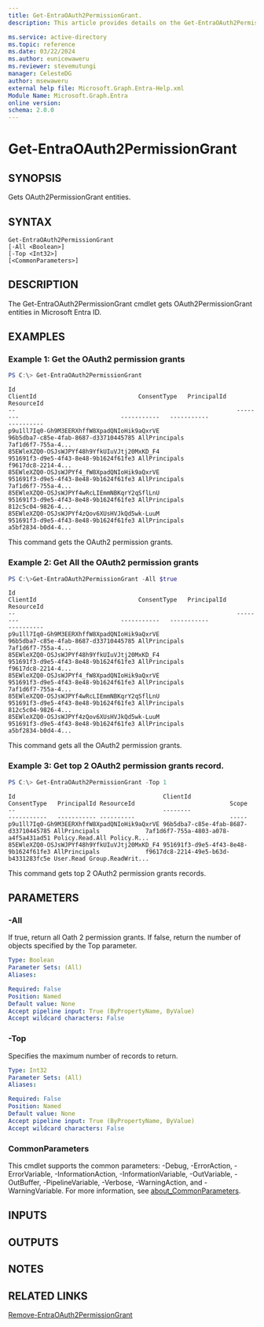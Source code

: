```yaml
---
title: Get-EntraOAuth2PermissionGrant.
description: This article provides details on the Get-EntraOAuth2PermissionGrant Command.

ms.service: active-directory
ms.topic: reference
ms.date: 03/22/2024
ms.author: eunicewaweru
ms.reviewer: stevemutungi
manager: CelesteDG
author: msewaweru
external help file: Microsoft.Graph.Entra-Help.xml
Module Name: Microsoft.Graph.Entra
online version:
schema: 2.0.0
---
```


# Get-EntraOAuth2PermissionGrant

## SYNOPSIS
Gets OAuth2PermissionGrant entities.

## SYNTAX

```
Get-EntraOAuth2PermissionGrant 
[-All <Boolean>] 
[-Top <Int32>] 
[<CommonParameters>]
```

## DESCRIPTION
The Get-EntraOAuth2PermissionGrant cmdlet gets OAuth2PermissionGrant entities in Microsoft Entra ID.

## EXAMPLES

### Example 1: Get the OAuth2 permission grants
```powershell
PS C:\> Get-EntraOAuth2PermissionGrant
```
```output
Id                                                               ClientId                             ConsentType   PrincipalId                          ResourceId
--                                                               --------                             -----------   -----------                          ----------
p9u1ll7Iq0-Gh9M3EERXhffW8XpadQNIoHik9aQxrVE                      96b5dba7-c85e-4fab-8687-d33710445785 AllPrincipals                                      7af1d6f7-755a-4...
85EWleXZQ0-OSJsWJPYf48h9YfkUIuVJtj20MxKD_F4                      951691f3-d9e5-4f43-8e48-9b1624f61fe3 AllPrincipals                                      f9617dc8-2214-4...
85EWleXZQ0-OSJsWJPYf4_fW8XpadQNIoHik9aQxrVE                      951691f3-d9e5-4f43-8e48-9b1624f61fe3 AllPrincipals                                      7af1d6f7-755a-4...
85EWleXZQ0-OSJsWJPYf4wRcLIEmmNBKqrY2qSflLnU                      951691f3-d9e5-4f43-8e48-9b1624f61fe3 AllPrincipals                                      812c5c04-9826-4...
85EWleXZQ0-OSJsWJPYf4zQov6XUsHVJkQd5wk-LuuM                      951691f3-d9e5-4f43-8e48-9b1624f61fe3 AllPrincipals                                      a5bf2834-b0d4-4...
```
This command gets the OAuth2 permission grants.

### Example 2: Get All the OAuth2 permission grants 
```powershell
PS C:\>Get-EntraOAuth2PermissionGrant -All $true
```
```output
Id                                                               ClientId                             ConsentType   PrincipalId                          ResourceId
--                                                               --------                             -----------   -----------                          ----------
p9u1ll7Iq0-Gh9M3EERXhffW8XpadQNIoHik9aQxrVE                      96b5dba7-c85e-4fab-8687-d33710445785 AllPrincipals                                      7af1d6f7-755a-4...
85EWleXZQ0-OSJsWJPYf48h9YfkUIuVJtj20MxKD_F4                      951691f3-d9e5-4f43-8e48-9b1624f61fe3 AllPrincipals                                      f9617dc8-2214-4...
85EWleXZQ0-OSJsWJPYf4_fW8XpadQNIoHik9aQxrVE                      951691f3-d9e5-4f43-8e48-9b1624f61fe3 AllPrincipals                                      7af1d6f7-755a-4...
85EWleXZQ0-OSJsWJPYf4wRcLIEmmNBKqrY2qSflLnU                      951691f3-d9e5-4f43-8e48-9b1624f61fe3 AllPrincipals                                      812c5c04-9826-4...
85EWleXZQ0-OSJsWJPYf4zQov6XUsHVJkQd5wk-LuuM                      951691f3-d9e5-4f43-8e48-9b1624f61fe3 AllPrincipals                                      a5bf2834-b0d4-4...
```
This command gets all the OAuth2 permission grants.

### Example 3: Get top 2 OAuth2 permission grants record.
```powershell
PS C:\> Get-EntraOAuth2PermissionGrant -Top 1
```
```output
Id                                          ClientId                             ConsentType   PrincipalId ResourceId                           Scope
--                                          --------                             -----------   ----------- ----------                           -----
p9u1ll7Iq0-Gh9M3EERXhffW8XpadQNIoHik9aQxrVE 96b5dba7-c85e-4fab-8687-d33710445785 AllPrincipals             7af1d6f7-755a-4803-a078-a4f5a431ad51 Policy.Read.All Policy.R...
85EWleXZQ0-OSJsWJPYf48h9YfkUIuVJtj20MxKD_F4 951691f3-d9e5-4f43-8e48-9b1624f61fe3 AllPrincipals             f9617dc8-2214-49e5-b63d-b4331283fc5e User.Read Group.ReadWrit...
```
This command gets top 2 OAuth2 permission grants records.

## PARAMETERS

### -All
If true, return all Oath 2 permission grants.
If false, return the number of objects specified by the Top parameter.

```yaml
Type: Boolean
Parameter Sets: (All)
Aliases:

Required: False
Position: Named
Default value: None
Accept pipeline input: True (ByPropertyName, ByValue)
Accept wildcard characters: False
```

### -Top
Specifies the maximum number of records to return.

```yaml
Type: Int32
Parameter Sets: (All)
Aliases:

Required: False
Position: Named
Default value: None
Accept pipeline input: True (ByPropertyName, ByValue)
Accept wildcard characters: False
```

### CommonParameters
This cmdlet supports the common parameters: -Debug, -ErrorAction, -ErrorVariable, -InformationAction, -InformationVariable, -OutVariable, -OutBuffer, -PipelineVariable, -Verbose, -WarningAction, and -WarningVariable. For more information, see [about_CommonParameters](https://go.microsoft.com/fwlink/?LinkID=113216).

## INPUTS

## OUTPUTS

## NOTES

## RELATED LINKS

[Remove-EntraOAuth2PermissionGrant](Remove-EntraOAuth2PermissionGrant.md)

